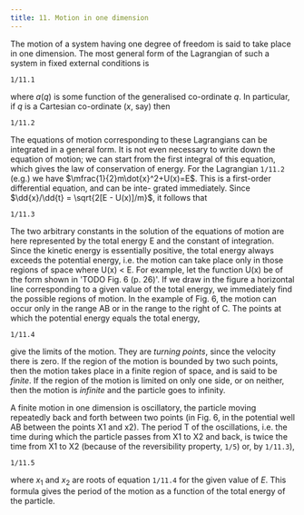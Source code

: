 ```yaml
---
title: 11. Motion in one dimension
---
```


The motion of a system having one degree of freedom is said to take place in one dimension. The most general form of the Lagrangian of such a system in fixed external conditions is

```load
1/11.1
```

where $a(q)$ is some function of the generalised co-ordinate $q$. In particular,
if $q$ is a Cartesian co-ordinate ($x$, say) then

```load
1/11.2
```

The equations of motion corresponding to these Lagrangians can be integrated in a general form. It is not even necessary to write down the equation of motion; we can start from the first integral of this equation, which gives the law of conservation of energy. For the Lagrangian `1/11.2` (e.g.) we have $\mfrac{1}{2}m\dot{x}^2+U(x)=E$. This is a first-order differential equation, and can be inte- grated immediately. Since $\dd{x}/\dd{t} = \sqrt{2[E - U(x)]/m}$, it follows that

```load
1/11.3
```

The two arbitrary constants in the solution of the equations of motion are here represented by the total energy E and the constant of integration.
Since the kinetic energy is essentially positive, the total energy always exceeds the potential energy, i.e. the motion can take place only in those regions of space where U(x) < E. For example, let the function U(x) be of the form shown in 'TODO Fig. 6 (p. 26)'. If we draw in the figure a horizontal line corresponding to a given value of the total energy, we immediately find the possible regions of motion. In the example of Fig. 6, the motion can occur only in the range AB or in the range to the right of C.
The points at which the potential energy equals the total energy,

```load
1/11.4
```

give the limits of the motion. They are *turning points*, since the velocity there is zero. If the region of the motion is bounded by two such points, then the motion takes place in a finite region of space, and is said to be *finite*. If the region of the motion is limited on only one side, or on neither, then the
motion is *infinite* and the particle goes to infinity.

A finite motion in one dimension is oscillatory, the particle moving repeatedly back and forth between two points (in Fig. 6, in the potential well AB between the points X1 and x2). The period T of the oscillations, i.e. the time during which the particle passes from X1 to X2 and back, is twice the time
from X1 to X2 (because of the reversibility property, `1/5`) or, by `1/11.3`),

```load
1/11.5
```

where $x_1$ and $x_2$ are roots of equation `1/11.4` for the given value of $E$. This formula gives the period of the motion as a function of the total energy of the particle.
